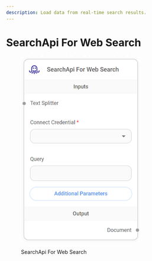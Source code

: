```yaml
---
description: Load data from real-time search results.
---
```


# SearchApi For Web Search

<figure><img src="../../../.gitbook/assets/image (8).png" alt="" width="322"><figcaption><p>SearchApi For Web Search</p></figcaption></figure>
